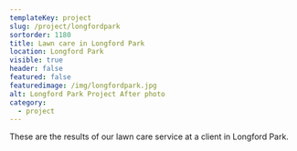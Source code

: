 ```yaml
---
templateKey: project
slug: /project/longfordpark
sortorder: 1180
title: Lawn care in Longford Park
location: Longford Park
visible: true
header: false
featured: false
featuredimage: /img/longfordpark.jpg
alt: Longford Park Project After photo
category:
  - project
---
```


These are the results of our lawn care service at a client in Longford Park.
